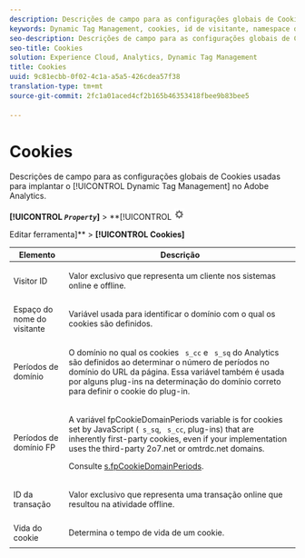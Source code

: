 ```yaml
---
description: Descrições de campo para as configurações globais de Cookies usadas para implantar o Dynamic Tag Management no Adobe Analytics.
keywords: Dynamic Tag Management, cookies, id de visitante, namespace de visitante, períodos de domínio, períodos de domínio fp, id de transação, duração do cookie
seo-description: Descrições de campo para as configurações globais de Cookies usadas para implantar o Dynamic Tag Management no Adobe Analytics.
seo-title: Cookies
solution: Experience Cloud, Analytics, Dynamic Tag Management
title: Cookies
uuid: 9c81ecbb-0f02-4c1a-a5a5-426cdea57f38
translation-type: tm+mt
source-git-commit: 2fc1a01aced4cf2b165b46353418fbee9b83bee5

---
```



# Cookies

Descrições de campo para as configurações globais de Cookies usadas para implantar o [!UICONTROL Dynamic Tag Management] no Adobe Analytics.

**[!UICONTROL *`Property`*]** &gt; **[!UICONTROL   ![](assets/settings_gear.png)

Editar ferramenta]** &gt; **[!UICONTROL Cookies]**

<table id="table_2758C770C91B4025AD74009B360D71F7"> 
 <thead> 
  <tr> 
   <th colname="col1" class="entry"> Elemento </th> 
   <th colname="col2" class="entry"> Descrição </th> 
  </tr> 
 </thead>
 <tbody> 
  <tr> 
   <td colname="col1"> Visitor ID </td> 
   <td colname="col2"> <p>Valor exclusivo que representa um cliente nos sistemas online e offline. </p> </td> 
  </tr> 
  <tr> 
   <td colname="col1"> Espaço do nome do visitante </td> 
   <td colname="col2"> <p>Variável usada para identificar o domínio com o qual os cookies são definidos. </p> </td>
  </tr> 
  <tr> 
   <td colname="col1"> Períodos de domínio </td> 
   <td colname="col2"> <p>O domínio no qual os cookies <code> s_cc</code> e <code> s_sq</code> do Analytics são definidos ao determinar o número de períodos no domínio do URL da página. Essa variável também é usada por alguns plug-ins na determinação do domínio correto para definir o cookie do plug-in. </p> </td> 
  </tr> 
  <tr> 
   <td colname="col1"> Períodos de domínio FP </td> 
   <td colname="col2"> <p>A variável <span class="term"> fpCookieDomainPeriods</span> variable is for cookies set by JavaScript (<code> s_sq</code>, <code> s_cc</code>, plug-ins) that are inherently first-party cookies, even if your implementation uses the third-party <span class="filepath"> 2o7.net</span> or <span class="filepath"> omtrdc.net</span> domains. </p> <p>Consulte <a href="/help/implement/js-implementation/c-variables/configuration-variables.md"  > s.fpCookieDomainPeriods</a>. </p> </td> 
  </tr> 
  <tr> 
   <td colname="col1"> ID da transação </td> 
   <td colname="col2"> <p>Valor exclusivo que representa uma transação online que resultou na atividade offline. </p> </td> 
  </tr> 
  <tr> 
   <td colname="col1"> Vida do cookie </td> 
   <td colname="col2"> <p>Determina o tempo de vida de um cookie. </p> </td> 
  </tr> 
 </tbody> 
</table>


